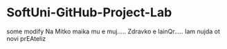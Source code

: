 


# SoftUni-GitHub-Project-Lab
some modify
Na Mitko maika mu e muj.....
Zdravko e lainQr.....
Iam nujda ot novi prEAteliz
